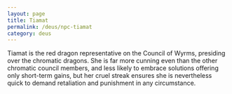 ```yaml
---
layout: page
title: Tiamat
permalink: /deus/npc-tiamat
category: deus
---
```

Tiamat is the red dragon representative on the Council of Wyrms, presiding over the chromatic dragons. She is far more cunning even than the other chromatic council members, and less likely to embrace solutions offering only short-term gains, but her cruel streak ensures she is nevertheless quick to demand retaliation and punishment in any circumstance.

